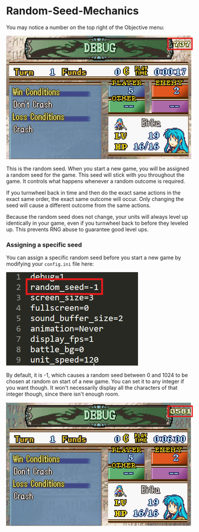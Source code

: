 # Random-Seed-Mechanics

You may notice a number on the top right of the Objective menu:

![ObjectiveMenuSeed](images/objective-menu-seed.png)

This is the random seed. When you start a new game, you will be assigned a random seed for the game. This seed will stick with you throughout the game. It controls what happens whenever a random outcome is required.

If you turnwheel back in time and then do the exact same actions in the exact same order, the exact same outcome will occur. Only changing the seed will cause a different outcome from the same actions.

Because the random seed does not change, your units will always level up identically in your game, even if you turnwheel back to before they leveled up. This prevents RNG abuse to guarantee good level ups.

### Assigning a specific seed

You can assign a specific random seed before you start a new game by modifying your `config.ini` file here:

![ConfigIni](images/config-ini.png)

By default, it is -1, which causes a random seed between 0 and 1024 to be chosen at random on start of a new game. You can set it to any integer if you want though. It won't necessarily display all the characters of that integer though, since there isn't enough room.

![ObjectiveMenuSeed2](images/objective-menu-seed2.png)

